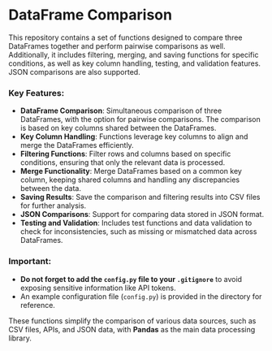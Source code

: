# DataFrame Comparison

This repository contains a set of functions designed to compare three DataFrames together and perform pairwise comparisons as well. Additionally, it includes filtering, merging, and saving functions for specific conditions, as well as key column handling, testing, and validation features. JSON comparisons are also supported.

### Key Features:
- **DataFrame Comparison**: Simultaneous comparison of three DataFrames, with the option for pairwise comparisons. The comparison is based on key columns shared between the DataFrames.
- **Key Column Handling**: Functions leverage key columns to align and merge the DataFrames efficiently.
- **Filtering Functions**: Filter rows and columns based on specific conditions, ensuring that only the relevant data is processed.
- **Merge Functionality**: Merge DataFrames based on a common key column, keeping shared columns and handling any discrepancies between the data.
- **Saving Results**: Save the comparison and filtering results into CSV files for further analysis.
- **JSON Comparisons**: Support for comparing data stored in JSON format.
- **Testing and Validation**: Includes test functions and data validation to check for inconsistencies, such as missing or mismatched data across DataFrames.

### Important:
- **Do not forget to add the `config.py` file to your `.gitignore`** to avoid exposing sensitive information like API tokens. 
- An example configuration file (`config.py`) is provided in the directory for reference.

These functions simplify the comparison of various data sources, such as CSV files, APIs, and JSON data, with **Pandas** as the main data processing library.
